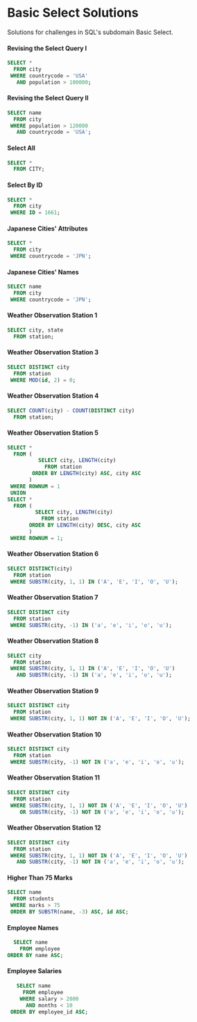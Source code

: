 # Basic Select Solutions
Solutions for challenges in SQL's subdomain Basic Select.

#### Revising the Select Query I
```SQL
SELECT *
  FROM city
 WHERE countrycode = 'USA'
   AND population > 100000;
```

#### Revising the Select Query II
```SQL
SELECT name
  FROM city
 WHERE population > 120000
   AND countrycode = 'USA';
```

#### Select All
```SQL
SELECT *
  FROM CITY;
```

#### Select By ID
```SQL
SELECT *
  FROM city
 WHERE ID = 1661;
```

#### Japanese Cities' Attributes
```SQL
SELECT *
  FROM city
 WHERE countrycode = 'JPN';
```

#### Japanese Cities' Names
```SQL
SELECT name
  FROM city
 WHERE countrycode = 'JPN';
```

#### Weather Observation Station 1
```SQL
SELECT city, state
  FROM station;
```

#### Weather Observation Station 3
```SQL
SELECT DISTINCT city
  FROM station
 WHERE MOD(id, 2) = 0;
```

#### Weather Observation Station 4
```SQL
SELECT COUNT(city) - COUNT(DISTINCT city)
  FROM station;
```

#### Weather Observation Station 5
```SQL
SELECT *
  FROM (
          SELECT city, LENGTH(city)
            FROM station
        ORDER BY LENGTH(city) ASC, city ASC
       )
 WHERE ROWNUM = 1
 UNION
SELECT *
  FROM (
         SELECT city, LENGTH(city)
           FROM station
       ORDER BY LENGTH(city) DESC, city ASC
       )
 WHERE ROWNUM = 1;
```

#### Weather Observation Station 6
```SQL
SELECT DISTINCT(city)
  FROM station
 WHERE SUBSTR(city, 1, 1) IN ('A', 'E', 'I', 'O', 'U');
```

#### Weather Observation Station 7
```SQL
SELECT DISTINCT city
  FROM station
 WHERE SUBSTR(city, -1) IN ('a', 'e', 'i', 'o', 'u');
```

#### Weather Observation Station 8
```SQL
SELECT city
  FROM station
 WHERE SUBSTR(city, 1, 1) IN ('A', 'E', 'I', 'O', 'U')
   AND SUBSTR(city, -1) IN ('a', 'e', 'i', 'o', 'u');
```

#### Weather Observation Station 9
```SQL
SELECT DISTINCT city
  FROM station
 WHERE SUBSTR(city, 1, 1) NOT IN ('A', 'E', 'I', 'O', 'U');
```

#### Weather Observation Station 10
```SQL
SELECT DISTINCT city
  FROM station
 WHERE SUBSTR(city, -1) NOT IN ('a', 'e', 'i', 'o', 'u');
```

#### Weather Observation Station 11
```SQL
SELECT DISTINCT city
  FROM station
 WHERE SUBSTR(city, 1, 1) NOT IN ('A', 'E', 'I', 'O', 'U')
    OR SUBSTR(city, -1) NOT IN ('a', 'e', 'i', 'o', 'u');
```

#### Weather Observation Station 12
```SQL
SELECT DISTINCT city
  FROM station
 WHERE SUBSTR(city, 1, 1) NOT IN ('A', 'E', 'I', 'O', 'U')
   AND SUBSTR(city, -1) NOT IN ('a', 'e', 'i', 'o', 'u');
```

#### Higher Than 75 Marks
```SQL
SELECT name
  FROM students
 WHERE marks > 75
 ORDER BY SUBSTR(name, -3) ASC, id ASC;
```

#### Employee Names
```SQL
  SELECT name
    FROM employee
ORDER BY name ASC;
```

#### Employee Salaries
```SQL
   SELECT name
     FROM employee
    WHERE salary > 2000
      AND months < 10
 ORDER BY employee_id ASC;
```